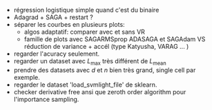 - régression logistique simple quand c'est du binaire 
- Adagrad + SAGA + restart ? 
- séparer les courbes en plusieurs plots:
	 - algos adaptatif: comparer avec et sans VR 
	 - famille de plots avec SAGARMSprop ADASAGA et SAGAdam VS réduction de variance + accél (type Katyusha, VARAG ... )
 - regarder l'acuracy seulement. 
 - regarder un dataset avec $L_{\text{max}}$ très différent de $L_{\text{mean}}$ 
 -  prendre des datasets avec $d$ et $n$ bien très grand, single cell par exemple. 
 - regarder le dataset 'load_svmlight_file' de sklearn. 
 - checker derivative free ansi que zeroth order algorithm pour l'importance sampling. 